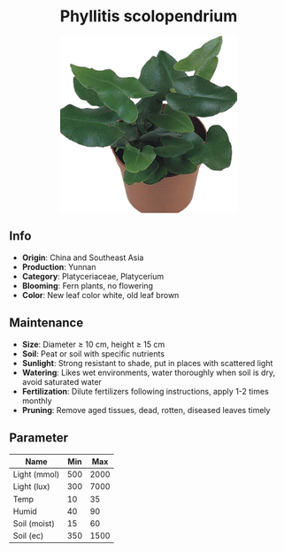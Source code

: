 <h1 align='center'>Phyllitis scolopendrium</h1>
<p align="center">
    <img 
        align='center'
        width='320'
        src="../images/phyllitis scolopendrium.png" 
        alt='Phyllitis scolopendrium' />
</p>

## Info

 - **Origin**: China and Southeast Asia
 - **Production**: Yunnan
 - **Category**: Platyceriaceae, Platycerium
 - **Blooming**: Fern plants, no flowering
 - **Color**: New leaf color white, old leaf brown

## Maintenance

 - **Size**: Diameter ≥ 10 cm, height ≥ 15 cm
 - **Soil**: Peat or soil with specific nutrients
 - **Sunlight**: Strong resistant to shade, put in places with scattered light
 - **Watering**: Likes wet environments, water thoroughly when soil is dry, avoid saturated water
 - **Fertilization**: Dilute fertilizers following instructions, apply 1-2 times monthly
 - **Pruning**: Remove aged tissues, dead, rotten, diseased leaves timely

## Parameter

| Name         | Min  | Max   |
|--------------|------|-------|
| Light (mmol) | 500 | 2000  |
| Light (lux)  | 300 | 7000 |
| Temp         | 10    | 35    |
| Humid        | 40   | 90    |
| Soil (moist) | 15   | 60    |
| Soil (ec)    | 350  | 1500  |